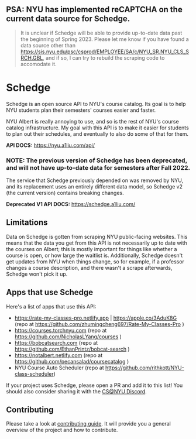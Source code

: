 ## PSA: NYU has implemented reCAPTCHA on the current data source for Schedge.
> It is unclear if Schedge will be able to provide up-to-date data past the beginning of Spring 2023.
> Please let me know if you have found a data source other than https://sis.nyu.edu/psc/csprod/EMPLOYEE/SA/c/NYU_SR.NYU_CLS_SRCH.GBL,
> and if so, I can try to rebuild the scraping code to accomodate it.

# Schedge
Schedge is an open source API to NYU's course catalog. Its goal is to help
NYU students plan their semesters' courses easier and faster.

NYU Albert is really annoying to use, and so is the rest of NYU's course catalog
infrastructure. My goal with this API is to make it easier for students to plan
out their schedules, and eventually to also do some of that for them.

**API DOCS:** https://nyu.a1liu.com/api/

### NOTE: The previous version of Schedge has been deprecated, and will not have up-to-date data for semesters after Fall 2022.
The service that Schedge previously depended on was removed by NYU, and its
replacement uses an entirely different data model,
so Schedge v2 (the current version) contains breaking changes.

**Deprecated V1 API DOCS:** https://schedge.a1liu.com/

## Limitations
Data on Schedge is gotten from scraping NYU public-facing websites. This means that
the data you get from this API is not necessarily up to date with the courses on
Albert; this is mostly important for things like whether a course is open, or how
large the waitlist is. Additionally, Schedge doesn't get updates from NYU when things
change, so for example, if a professor changes a course description, and there wasn't
a scrape afterwards, Schedge won't pick it up.

## Apps that use Schedge
Here's a list of apps that use this API:

- https://rate-my-classes-pro.netlify.app | https://apple.co/3AduK8G (repo at https://github.com/zhumingcheng697/Rate-My-Classes-Pro )
- https://courses.torchnyu.com (repo at https://github.com/NicholasLYang/courses )
- https://bobcatsearch.com (repo at https://github.com/EthanPrintz/bobcat-search )
- https://notalbert.netlify.com (repo at https://github.com/pecansalad/coursecatalog )
- NYU Course Auto Scheduler (repo at https://github.com/rithkott/NYU-class-scheduler)

If your project uses Schedge, please open a PR and add it to this list! You should also consider sharing
it with the [CS@NYU Discord](https://discord.com/channels/744646258819596418/744669404373188659).

## Contributing
Please take a look at [contributing guide](docs/CONTRIBUTING.md). It will provide
you a general overview of the project and how to contribute.
